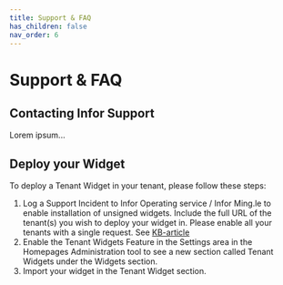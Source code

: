 ```yaml
---
title: Support & FAQ
has_children: false
nav_order: 6
---
```


# Support & FAQ

## Contacting Infor Support
Lorem ipsum...

## Deploy your Widget
To deploy a Tenant Widget in your tenant, please follow these steps:
1. Log a Support Incident to Infor Operating service / Infor Ming.le to enable installation of unsigned widgets. Include the full URL of the tenant(s) you wish to deploy your widget in. Please enable all your tenants with a single request. See [KB-article](https://support.infor.com/espublic/EN/AnswerLinkDotNet/SoHo/Solutions/SoHoViewSolution.aspx?SolutionID=2133985&kb_accessed_from=KBViews)
2. Enable the Tenant Widgets Feature in the Settings area in the Homepages Administration tool to see a new section called Tenant Widgets under the Widgets section.
3. Import your widget in the Tenant Widget section.


